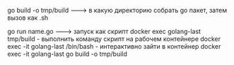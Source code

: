 go build -o tmp/build ---> в какую директорию собрать go пакет, затем вызов как .sh

go run name.go ---> запуск как скрипт
docker exec golang-last tmp/build - выполнить команду скрипт на рабочем контейнере
docker exec -it golang-last /bin/bash - интерактивно зайти в контейнер
docker exec -it golang-last go build -o tmp/build
